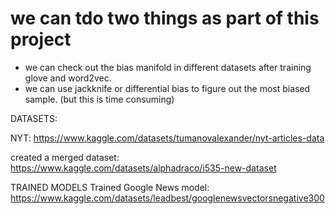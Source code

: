 # we can tdo two things as part of this project

* we can check out the bias manifold in different datasets after training glove and word2vec.
* we can use jackknife or differential bias to figure out the most biased sample. (but this is time consuming)


DATASETS:

NYT:
https://www.kaggle.com/datasets/tumanovalexander/nyt-articles-data

created a merged dataset:
https://www.kaggle.com/datasets/alphadraco/i535-new-dataset


TRAINED MODELS
Trained Google News model:
https://www.kaggle.com/datasets/leadbest/googlenewsvectorsnegative300


